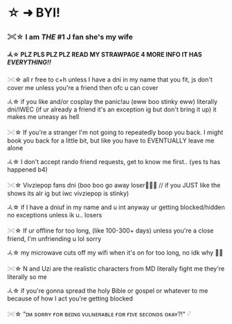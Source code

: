 # ☆ ➜  **BYI!**

### 𓏵☆ I am *THE* #1 J fan she's my wife

#### 𖥂☆ PLZ PLS PLZ PLZ READ MY STRAWPAGE 4 MORE INFO IT HAS *EVERYTHING!!*

𓏵☆ all r free to c+h unless I have a dni in my name that you fit, js don't cover me unless you're a friend then ofc u can cover

𖥂☆ if you like and/or cosplay the panic!au (eww boo stinky eww) literally dni/IWEC (if ur already a friend it's an exception ig but don't bring it up) it makes me uneasy as hell

𓏵☆ If you're a stranger I'm not going to repeatedly boop you back.  I might book you back for a little bit, but like you have to EVENTUALLY leave me alone

𖥂☆ I don't accept rando friend requests, get to know me first..  (yes ts has happened b4)

𓏵☆ Vivziepop fans dni (boo boo go away loser🍅🍅🍅 // if you JUST like the shows its alr ig but iwc vivziepop is stinky)

𖥂☆ if I have a dniuf in my name and u int anyway ur getting blocked/hidden no exceptions unless ik u..  losers

𓏵☆ If ur offline for too long, (like 100-300+ days) unless you're a close friend, I'm unfriending u lol sorry

𖥂☆ my microwave cuts off my wifi when it's on for too long, no idk why 🧍‍♀️

𓏵☆ N and Uzi are the realistic characters from MD literally fight me they're literally so me

𖥂☆ if you're gonna spread the holy Bible or gospel or whatever to me because of how I act you're getting blocked

𓏵☆ "ɪᴍ sᴏʀʀʏ ғᴏʀ ʙᴇɪɴɢ ᴠᴜʟɴᴇʀᴀʙʟᴇ ғᴏʀ ғɪᴠᴇ sᴇᴄᴏɴᴅs ᴏᴋᴀʏ?!"  𓆪
